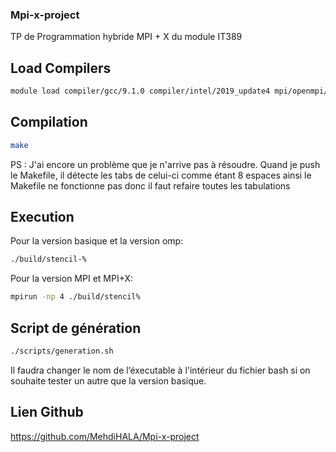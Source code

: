 ### Mpi-x-project
TP de Programmation hybride MPI + X du module IT389

## Load Compilers

```sh
module load compiler/gcc/9.1.0 compiler/intel/2019_update4 mpi/openmpi/4.0.3
```

## Compilation 

```sh
make
```
PS : J'ai encore un problème que je n'arrive pas à résoudre. Quand je push le Makefile, il détecte les tabs de celui-ci comme étant 8 espaces ainsi le Makefile ne fonctionne pas donc il faut refaire toutes les tabulations

## Execution
Pour la version basique et la version omp:
```sh
./build/stencil-%
```
Pour la version MPI et MPI+X:
```sh
mpirun -np 4 ./build/stencil%
```

## Script de génération 
```sh
./scripts/generation.sh
```
Il faudra changer le nom de l’éxecutable à l'intérieur du fichier bash si on souhaite tester un autre que la version basique.

## Lien Github 
https://github.com/MehdiHALA/Mpi-x-project

